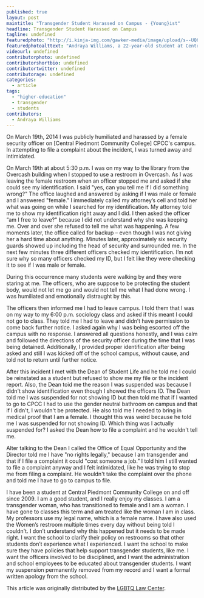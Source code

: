 ```yaml
---
published: true
layout: post
maintitle: "Transgender Student Harassed on Campus - {Young}ist"
headline: Transgender Student Harassed on Campus
tagline: undefined
featuredphoto: "http://i.kinja-img.com/gawker-media/image/upload/s--UQ67FFz5--/c_fit,fl_progressive,w_636/cwmeqtmlc5bobnkozeql.jpg"
featuredphotoalttext: "Andraya Williams, a 22-year-old student at Central Piedmont Community College. Photo by Sarah Demarest."
videourl: undefined
contributorphoto: undefined
contributorshortbio: undefined
contributortwitter: undefined
contributorage: undefined
categories: 
  - article
tags: 
  - "higher-education"
  - transgender
  - students
contributors: 
  - Andraya Williams
---
```


On March 19th, 2014 I was publicly humiliated and harassed by a female security officer on [Central Piedmont Community College] CPCC's campus. In attempting to file a complaint about the incident, I was turned away and intimidated. 

On March 19th at about 5:30 p.m. I was on my way to the library from the Overcash 
building when I stopped to use a restroom in Overcash. As I was leaving the female restroom when an officer stopped me and asked if she could see my identification. I said "yes, can you tell me if I did something wrong?" The office laughed and answered by asking if I was male or female and I answered "female.” I immediately called my attorney’s cell and told her what was going on while I searched for my identification. My attorney told me to show my identification right away and I did. I then asked the officer “am I free to leave?" because I did not understand 
why she was keeping me. Over and over she refused to tell me what was happening. A few moments later, the office called for backup – even though I was not giving her a hard time about anything. Minutes later, approximately six security guards showed up including the head of security and surrounded me. ln the next few minutes three different officers checked my identification. I’m not sure why so many officers checked my ID, but I felt like they were checking it to see if I was male or female. 

During this occurrence many students were walking by and they were staring at me. The 
officers, who are suppose to be protecting the student body, would not let me go and would not tell me what I had done wrong. I was humiliated and emotionally distraught by this. 

The officers then informed me I had to leave campus. I told them that I was on my way 
to my 6:00 p.m. sociology class and asked if this meant I could not go to class. They told me I had to leave and didn’t have permission to come back  further notice. I asked again why I was being escorted off the campus with no response. I answered all questions honestly, and I was calm and followed the directions of the security officer during the time that I was being detained. Additionally, I provided proper identification after being asked and still I was kicked off of the school campus, without cause, and told not to return until further notice. 

After this incident I met with the Dean of Student Life and he told me I could be reinstated as a student but refused to show me my file or the incident report. Also, the Dean toid me the reason I was suspended was because I didn't show identification even though I showed the officers ID. The Dean told me I was suspended for not showing ID but then told me that if I wanted to go to CPCC I had to use the gender neutral bathroom on campus and that if I didn't, I wouldn't be protected. He also told me I needed to bring in medical proof that I am a female. I thought this was weird because he toId me I was suspended for not showing ID. Which thing was I actually suspended for? I asked the Dean how to file a complaint and he wouldn't tell me.

Alter talking to the Dean I called the Office of Equal Opportunity and the Director told me I have "no rights legally," because I am transgender and that if I file a complaint it could "cost someone a job.” I told him I still wanted to file a complaint anyway and I felt intimidated, like he was trying to stop me from filing a complaint. He wouldn't take the complaint over the phone and told me I have to go to campus to file. 

I have been a student at Central Piedmont Community College on and off since 2009. I 
am a good student, and I really enjoy my classes. I am a transgender woman, who has transitioned to female and I am a woman. I have gone to classes this term and am treated like the woman I am in class. My professors use my legal name, which is a female name. I have also used the Women’s restroom multiple times every day without being told I couldn't. I don’t understand why this happened but it needs to be made right. I want the school to clarify their policy on restrooms so that other students don’t experience what I experienced. I want the school to make sure they have policies that help support transgender students, like me. I want the officers involved to be disciplined, and I want the administration and school employees to be 
educated about transgender students. I want my suspension permanently removed from my 
record and I want a formal written apology from the school.

This article was originally distributed by the [LGBTQ Law Center](https://docs.google.com/file/d/0BwWXLSA83zxETGZqaWZFaVlDZVk/edit).
